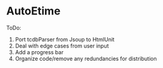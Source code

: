 # AutoEtime

ToDo:
  1. Port tcdbParser from Jsoup to HtmlUnit
  2. Deal with edge cases from user input
  3. Add a progress bar
  4. Organize code/remove any redundancies for distribution
